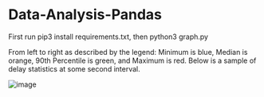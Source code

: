 # Data-Analysis-Pandas

First run pip3 install requirements.txt, then python3 graph.py

From left to right as described by the legend: Minimum is blue, Median is orange, 90th Percentile is green, and Maximum is red. 
Below is a sample of delay statistics at some second interval.

![image](https://user-images.githubusercontent.com/47373980/112919928-96f0f000-90cd-11eb-8948-ed46162465b9.png)

